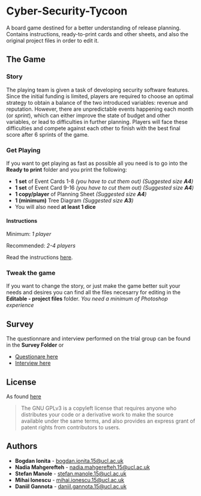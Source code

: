 # Cyber-Security-Tycoon
A board game destined for a better understanding of release planning. Contains instructions, ready-to-print cards and other sheets, and also the original project files in order to edit it.




## The Game

### Story
The playing team is given a task of developing security software features. Since the initial funding is limited, players are required to choose an optimal strategy to obtain a balance of the two introduced variables: revenue and reputation. However, there are unpredictable events happening each month (or _sprint_), which can either improve the state of budget and other variables, or lead to difficulties in further planning. Players will face these difficulties and compete against each other to finish with the best final score after 6 sprints of the game.


### Get Playing

If you want to get playing as fast as possible all you need is to go into the **Ready to print** folder and you print the following:

* __1 set__ of Event Cards 1-8   _(you have to cut them out)_ _(Suggested size __A4__)_
* __1 set__ of Event Card 9-16  _(you have to cut them out)_ _(Suggested size __A4__)_
* __1 copy/player__ of Planning Sheet _(Suggested size __A4__)_
* __1 (minimum)__ Tree Diagram _(Suggested size __A3__)_
* You will also need __at least 1 dice__

#### Instructions
Minimum: _1 player_

Recommended: _2-4 players_

Read the instructions [here](https://github.com/bodyionita/Cyber-Security-Tycoon/blob/master/Game%20instructions.pdf).
### Tweak the game
If you want to change the story, or just make the game better suit your needs and desires you can find all the files necesarry for editing in the __Editable - project files__ folder.
_You need a minimum of Photoshop experience_



## Survey
The questionnare and interview performed on the trial group can be found in the __Survey Folder__ or
 * [Questionare here](https://github.com/bodyionita/Cyber-Security-Tycoon/blob/master/Survey/Questionnaire.pdf)
 * [Interview here](https://github.com/bodyionita/Cyber-Security-Tycoon/blob/master/Survey/1-on-1%20interview.pdf)


## License
As found [here](https://choosealicense.com/)
>The GNU GPLv3 is a copyleft license that requires anyone who distributes your code or a 
>derivative work to make the source available under the same terms, and also provides an express 
>grant of patent rights from contributors to users.

## Authors
 - __Bogdan Ionita__ - bogdan.ionita.15@ucl.ac.uk  
 - __Nadia Mahgerefteh__ - nadia.mahgerefteh.15@ucl.ac.uk
 - __Stefan Manole__ - stefan.manole.15@ucl.ac.uk 
 - __Mihai Ionescu__ - mihai.ionescu.15@ucl.ac.uk 
 - __Daniil Gannota__ - daniil.gannota.15@ucl.ac.uk 

